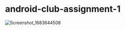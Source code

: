# android-club-assignment-1

![Screenshot_1683644508](https://github.com/Adith-gowda/android-club-assignment-1/assets/95766897/d7ad7269-30b7-496e-adf8-dbc4c03391ec)
